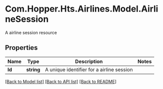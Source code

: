 # Com.Hopper.Hts.Airlines.Model.AirlineSession
A airline session resource

## Properties

Name | Type | Description | Notes
------------ | ------------- | ------------- | -------------
**Id** | **string** | A unique identifier for a airline session | 

[[Back to Model list]](../../README.md#documentation-for-models) [[Back to API list]](../../README.md#documentation-for-api-endpoints) [[Back to README]](../../README.md)

